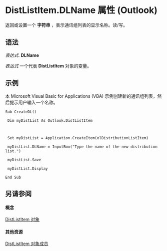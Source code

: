 
# DistListItem.DLName 属性 (Outlook)

返回或设置一个 **字符串** ，表示通讯组列表的显示名称。读/写。


## 语法

 _表达式_. **DLName**

 _表达式_ 一个代表 **DistListItem** 对象的变量。


## 示例

本 Microsoft Visual Basic for Applications (VBA) 示例创建新的通讯组列表，然后提示用户输入一个名称。


```
Sub CreateDL() 
 
 Dim myDistList As Outlook.DistListItem 
 
 
 
 Set myDistList = Application.CreateItem(olDistributionListItem) 
 
 myDistList.DLName = InputBox("Type the name of the new distribution list.") 
 
 myDistList.Save 
 
 myDistList.Display 
 
End Sub
```


## 另请参阅


#### 概念


[DistListItem 对象](027c3986-abff-d9b1-ecc2-26d60805e952.md)
#### 其他资源


[DistListItem 对象成员](3ba4af84-ce84-61d9-1bc9-fab41bf6f125.md)
